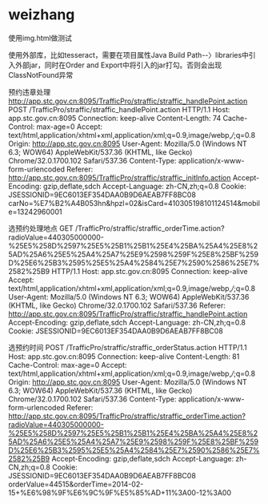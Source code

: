 weizhang
========

使用img.html做测试

使用外部库，比如tesseract，需要在项目属性Java Build Path--〉libraries中引入外部jar，同时在Order and Export中将引入的jar打勾。否则会出现ClassNotFound异常


预约违章处理
http://app.stc.gov.cn:8095/TrafficPro/straffic/straffic_handlePoint.action
POST /TrafficPro/straffic/straffic_handlePoint.action HTTP/1.1
Host: app.stc.gov.cn:8095
Connection: keep-alive
Content-Length: 74
Cache-Control: max-age=0
Accept: text/html,application/xhtml+xml,application/xml;q=0.9,image/webp,*/*;q=0.8
Origin: http://app.stc.gov.cn:8095
User-Agent: Mozilla/5.0 (Windows NT 6.3; WOW64) AppleWebKit/537.36 (KHTML, like Gecko) Chrome/32.0.1700.102 Safari/537.36
Content-Type: application/x-www-form-urlencoded
Referer: http://app.stc.gov.cn:8095/TrafficPro/straffic/straffic_initInfo.action
Accept-Encoding: gzip,deflate,sdch
Accept-Language: zh-CN,zh;q=0.8
Cookie: JSESSIONID=9EC6013EF354DAA0B9D6AEAB7FF8BC08
carNo=%E7%B2%A4B053hn&hpzl=02&isCard=410305198101124514&mobile=13242960001

选预约处理地点
GET /TrafficPro/straffic/straffic_orderTime.action?radioValue=440305000000-%25E5%258D%2597%25E5%25B1%25B1%25E4%25BA%25A4%25E8%25AD%25A6%25E5%25A4%25A7%25E9%2598%259F%25E8%25BF%259D%25E6%25B3%2595%25E5%25A4%2584%25E7%2590%2586%25E7%2582%25B9 HTTP/1.1
Host: app.stc.gov.cn:8095
Connection: keep-alive
Accept: text/html,application/xhtml+xml,application/xml;q=0.9,image/webp,*/*;q=0.8
User-Agent: Mozilla/5.0 (Windows NT 6.3; WOW64) AppleWebKit/537.36 (KHTML, like Gecko) Chrome/32.0.1700.102 Safari/537.36
Referer: http://app.stc.gov.cn:8095/TrafficPro/straffic/straffic_handlePoint.action
Accept-Encoding: gzip,deflate,sdch
Accept-Language: zh-CN,zh;q=0.8
Cookie: JSESSIONID=9EC6013EF354DAA0B9D6AEAB7FF8BC08

选预约时间
POST /TrafficPro/straffic/straffic_orderStatus.action HTTP/1.1
Host: app.stc.gov.cn:8095
Connection: keep-alive
Content-Length: 81
Cache-Control: max-age=0
Accept: text/html,application/xhtml+xml,application/xml;q=0.9,image/webp,*/*;q=0.8
Origin: http://app.stc.gov.cn:8095
User-Agent: Mozilla/5.0 (Windows NT 6.3; WOW64) AppleWebKit/537.36 (KHTML, like Gecko) Chrome/32.0.1700.102 Safari/537.36
Content-Type: application/x-www-form-urlencoded
Referer: http://app.stc.gov.cn:8095/TrafficPro/straffic/straffic_orderTime.action?radioValue=440305000000-%25E5%258D%2597%25E5%25B1%25B1%25E4%25BA%25A4%25E8%25AD%25A6%25E5%25A4%25A7%25E9%2598%259F%25E8%25BF%259D%25E6%25B3%2595%25E5%25A4%2584%25E7%2590%2586%25E7%2582%25B9
Accept-Encoding: gzip,deflate,sdch
Accept-Language: zh-CN,zh;q=0.8
Cookie: JSESSIONID=9EC6013EF354DAA0B9D6AEAB7FF8BC08
orderValue=44515&orderTime=2014-02-15+%E6%98%9F%E6%9C%9F%E5%85%AD+11%3A00-12%3A00